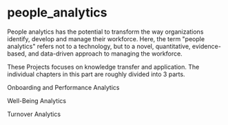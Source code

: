 # people_analytics
People analytics has the potential to transform the way organizations identify, develop and manage their workforce. Here, the term "people analytics" refers not to a technology, but to a novel, quantitative, evidence-based, and data-driven approach to managing the workforce.

These Projects focuses on knowledge transfer and application. The individual chapters in this part are roughly divided into 3 parts.

Onboarding and Performance Analytics

Well-Being Analytics

Turnover Analytics
